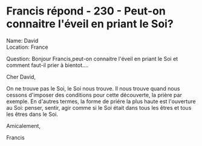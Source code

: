 # Francis répond - 230 - Peut-on connaitre l'éveil en priant le Soi?
Name: David&nbsp;  
Location: France&nbsp;  

Question: Bonjour Francis,peut-on connaitre l\'&eacute;veil en priant le Soi et comment faut-il prier &agrave; bientot....

Cher David,

On ne trouve pas le Soi, le Soi nous trouve. Il nous trouve quand nous cessons d'imposer des conditions pour cette d&eacute;couverte, la pri&egrave;re par exemple. En d'autres termes, la forme de pri&eacute;re la plus haute est l'ouverture au Soi: penser, sentir, agir comme si le Soi &eacute;tait dans tous les &ecirc;tres et tous les &ecirc;tres dans le Soi.

Amicalement,

Francis  

  

